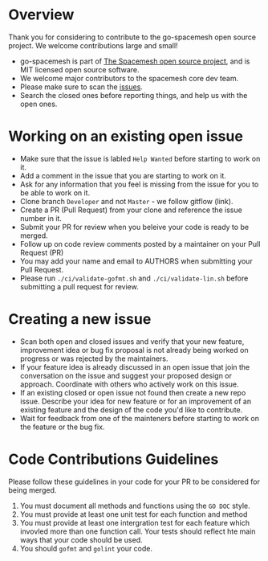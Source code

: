 # Overview
Thank you for considering to contribute to the go-spacemesh open source project. We welcome contributions large and small!

- go-spacemesh is part of [The Spacemesh open source project](https://spacemesh.io), and is MIT licensed open source software.
- We welcome major contributors to the spacemesh core dev team.
- Please make sure to scan the [issues](https://github.com/spacemeshos/go-spacemesh/issues). 
- Search the closed ones before reporting things, and help us with the open ones.

# Working on an existing open issue
- Make sure that the issue is labled `Help Wanted` before starting to work on it.
- Add a comment in the issue that you are starting to work on it.
- Ask for any information that you feel is missing from the issue for you to be able to work on it.
- Clone branch `Developer` and not `Master` - we follow gitflow (link).
- Create a PR (Pull Request) from your clone and reference the issue number in it.
- Submit your PR for review when you beleive your code is ready to be merged.
- Follow up on code review comments posted by a maintainer on your Pull Request (PR)
- You may add your name and email to AUTHORS when submitting your Pull Request.
- Please run `./ci/validate-gofmt.sh` and `./ci/validate-lin.sh` before submitting a pull request for review.

# Creating a new issue
- Scan both open and closed issues and verify that your new feature, improvement idea or bug fix proposal is not already being worked on progress or was rejected by the maintainers.
- If your feature idea is already discussed in an open issue that join the conversation on the issue and suggest your proposed design or approach. Coordinate with others who actively work on this issue.
- If an existing closed or open issue not found then create a new repo issue. Describe your idea for new feature or for an improvement of an existing feature and the design of the code you'd like to contribute.
- Wait for feedback from one of the mainteners before starting to work on the feature or the bug fix.

# Code Contributions Guidelines
Please follow these guidelines in your code for your PR to be considered for being merged.

1. You must document all methods and functions using the `GO DOC` style.
2. You must provide at least one unit test for each function and method
3. You must provide at least one intergration test for each feature which invovled more than one function call. Your tests should reflect hte main ways that your code should be used.
4. You should `gofmt` and `golint` your code.
